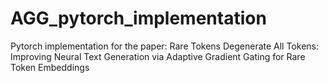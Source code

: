 # AGG_pytorch_implementation
Pytorch implementation for the paper: Rare Tokens Degenerate All Tokens: Improving Neural Text Generation via Adaptive Gradient Gating for Rare Token Embeddings
